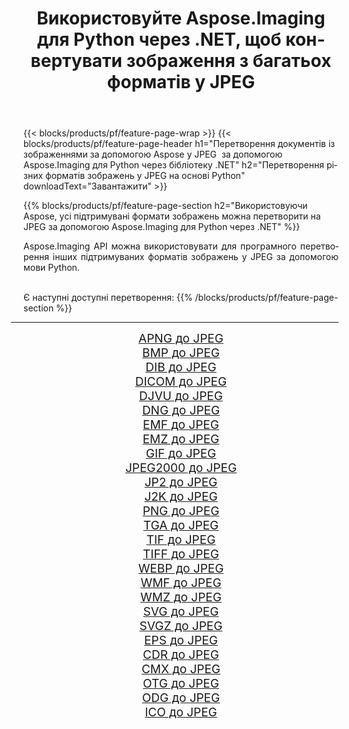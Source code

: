 ﻿---
title: Використовуйте Aspose.Imaging для Python через .NET, щоб конвертувати зображення з багатьох форматів у JPEG 
weight: 3920
url: /uk/python-net/conversion/to/jpeg/ 
lang: uk
langdirlevel: 2
locales: zh-hans,ja,it,ru,de,es,fr,nl,id,lt,pl,pt,vi,tr,ko,zh-hant,ar,hi,th,sv,cs,uk,he
description: Ви можете використовувати Aspose.Imaging для Python через бібліотеку .NET для перетворення різноманітних форматів у JPEG
---

{{< blocks/products/pf/feature-page-wrap >}}
{{< blocks/products/pf/feature-page-header h1="Перетворення документів із зображеннями за допомогою Aspose у JPEG  за допомогою Aspose.Imaging для Python через бібліотеку .NET" h2="Перетворення різних форматів зображень у JPEG на основі Python" downloadText="Завантажити" >}}


{{% blocks/products/pf/feature-page-section  h2="Використовуючи Aspose, усі підтримувані формати зображень можна перетворити на JPEG за допомогою Aspose.Imaging для Python через .NET" %}}
<p align=justify>Aspose.Imaging API можна використовувати для програмного перетворення інших підтримуваних форматів зображень у JPEG за допомогою мови Python.</p>
<br/>
Є наступні доступні перетворення:
{{% /blocks/products/pf/feature-page-section %}}
<div class="container-fluid productfamilypage bg-gray">
    <div class="convertypes bg-gray agp-content section">
        <div class="container">
		<hr style="margin-left:-20px;"/>
		<div class="row other-converters" style="gap: 10px;font-size: 19px;text-align:center;">
		    <div class='col-md-2 other-converter remove-lp remove-rp'><a href="/imaging/uk/python-net/conversion/apng-to-jpeg/" style="padding:15px;">APNG до JPEG</a></div>
<div class='col-md-2 other-converter remove-lp remove-rp'><a href="/imaging/uk/python-net/conversion/bmp-to-jpeg/" style="padding:15px;">BMP до JPEG</a></div>
<div class='col-md-2 other-converter remove-lp remove-rp'><a href="/imaging/uk/python-net/conversion/dib-to-jpeg/" style="padding:15px;">DIB до JPEG</a></div>
<div class='col-md-2 other-converter remove-lp remove-rp'><a href="/imaging/uk/python-net/conversion/dicom-to-jpeg/" style="padding:15px;">DICOM до JPEG</a></div>
<div class='col-md-2 other-converter remove-lp remove-rp'><a href="/imaging/uk/python-net/conversion/djvu-to-jpeg/" style="padding:15px;">DJVU до JPEG</a></div>
<div class='col-md-2 other-converter remove-lp remove-rp'><a href="/imaging/uk/python-net/conversion/dng-to-jpeg/" style="padding:15px;">DNG до JPEG</a></div>
<div class='col-md-2 other-converter remove-lp remove-rp'><a href="/imaging/uk/python-net/conversion/emf-to-jpeg/" style="padding:15px;">EMF до JPEG</a></div>
<div class='col-md-2 other-converter remove-lp remove-rp'><a href="/imaging/uk/python-net/conversion/emz-to-jpeg/" style="padding:15px;">EMZ до JPEG</a></div>
<div class='col-md-2 other-converter remove-lp remove-rp'><a href="/imaging/uk/python-net/conversion/gif-to-jpeg/" style="padding:15px;">GIF до JPEG</a></div>
<div class='col-md-2 other-converter remove-lp remove-rp'><a href="/imaging/uk/python-net/conversion/jpeg2000-to-jpeg/" style="padding:15px;">JPEG2000 до JPEG</a></div>
<div class='col-md-2 other-converter remove-lp remove-rp'><a href="/imaging/uk/python-net/conversion/jp2-to-jpeg/" style="padding:15px;">JP2 до JPEG</a></div>
<div class='col-md-2 other-converter remove-lp remove-rp'><a href="/imaging/uk/python-net/conversion/j2k-to-jpeg/" style="padding:15px;">J2K до JPEG</a></div>
<div class='col-md-2 other-converter remove-lp remove-rp'><a href="/imaging/uk/python-net/conversion/png-to-jpeg/" style="padding:15px;">PNG до JPEG</a></div>
<div class='col-md-2 other-converter remove-lp remove-rp'><a href="/imaging/uk/python-net/conversion/tga-to-jpeg/" style="padding:15px;">TGA до JPEG</a></div>
<div class='col-md-2 other-converter remove-lp remove-rp'><a href="/imaging/uk/python-net/conversion/tif-to-jpeg/" style="padding:15px;">TIF до JPEG</a></div>
<div class='col-md-2 other-converter remove-lp remove-rp'><a href="/imaging/uk/python-net/conversion/tiff-to-jpeg/" style="padding:15px;">TIFF до JPEG</a></div>
<div class='col-md-2 other-converter remove-lp remove-rp'><a href="/imaging/uk/python-net/conversion/webp-to-jpeg/" style="padding:15px;">WEBP до JPEG</a></div>
<div class='col-md-2 other-converter remove-lp remove-rp'><a href="/imaging/uk/python-net/conversion/wmf-to-jpeg/" style="padding:15px;">WMF до JPEG</a></div>
<div class='col-md-2 other-converter remove-lp remove-rp'><a href="/imaging/uk/python-net/conversion/wmz-to-jpeg/" style="padding:15px;">WMZ до JPEG</a></div>
<div class='col-md-2 other-converter remove-lp remove-rp'><a href="/imaging/uk/python-net/conversion/svg-to-jpeg/" style="padding:15px;">SVG до JPEG</a></div>
<div class='col-md-2 other-converter remove-lp remove-rp'><a href="/imaging/uk/python-net/conversion/svgz-to-jpeg/" style="padding:15px;">SVGZ до JPEG</a></div>
<div class='col-md-2 other-converter remove-lp remove-rp'><a href="/imaging/uk/python-net/conversion/eps-to-jpeg/" style="padding:15px;">EPS до JPEG</a></div>
<div class='col-md-2 other-converter remove-lp remove-rp'><a href="/imaging/uk/python-net/conversion/cdr-to-jpeg/" style="padding:15px;">CDR до JPEG</a></div>
<div class='col-md-2 other-converter remove-lp remove-rp'><a href="/imaging/uk/python-net/conversion/cmx-to-jpeg/" style="padding:15px;">CMX до JPEG</a></div>
<div class='col-md-2 other-converter remove-lp remove-rp'><a href="/imaging/uk/python-net/conversion/otg-to-jpeg/" style="padding:15px;">OTG до JPEG</a></div>
<div class='col-md-2 other-converter remove-lp remove-rp'><a href="/imaging/uk/python-net/conversion/odg-to-jpeg/" style="padding:15px;">ODG до JPEG</a></div>
<div class='col-md-2 other-converter remove-lp remove-rp'><a href="/imaging/uk/python-net/conversion/ico-to-jpeg/" style="padding:15px;">ICO до JPEG</a></div>
                </div>
        </div>
    </div>
</div>
<br/>

